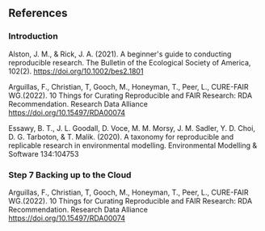 ## References

### Introduction

 Alston, J. M., & Rick, J. A. (2021). A beginner's guide to conducting reproducible research. The Bulletin of the Ecological Society of America, 102(2). https://doi.org/10.1002/bes2.1801
 
 Arguillas, F., Christian, T, Gooch, M., Honeyman, T., Peer, L., CURE-FAIR WG.(2022). 10 Things for Curating Reproducible and FAIR Research: RDA Recommendation. Research Data Alliance https://doi.org/10.15497/RDA00074

 Essawy, B. T., J. L. Goodall, D. Voce, M. M. Morsy, J. M. Sadler, Y. D. Choi, D. G. Tarboton, & T. Malik. (2020). A taxonomy for reproducible and replicable research in environmental modelling. Environmental Modelling & Software 134:104753
 
### Step 7 Backing up to the Cloud
 
 Arguillas, F., Christian, T, Gooch, M., Honeyman, T., Peer, L., CURE-FAIR WG.(2022). 10 Things for Curating Reproducible and FAIR Research: RDA Recommendation. Research Data Alliance https://doi.org/10.15497/RDA00074
 
 

